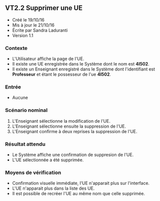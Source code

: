 ## VT2.2 Supprimer une UE

* Créé le 19/10/16
* Mis à jour le 21/10/16
* Écrite par Sandra Laduranti
* Version 1.1

### Contexte

* L'Utilisateur affiche la page de l'UE.
* Il existe une UE enregistrée dans le Système dont le nom est **4I502**.
* Il existe un Enseignant enregistré dans le Système dont l'identifiant est **Professeur** et étant le possesseur de l'ue **4I502**.

### Entrée

* Aucune

### Scénario nominal

1. L'Enseignant sélectionne la modification de l'UE.
2. L'Enseignant sélectionne ensuite la suppression de l'UE.
3. L'Enseignant confirme à deux reprises la suppression de l'UE.

### Résultat attendu

* Le Système affiche une confirmation de suppresion de l'UE.
* L'UE sélectionnée a été supprimée.

### Moyens de vérification

* Confirmation visuelle immédiate, l'UE n'apparait plus sur l'interface.
* L'UE n'apparait plus dans la liste des UE.
* Il est possible de recréer l'UE au même nom que celle supprimée.
